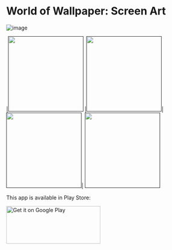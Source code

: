 # World of Wallpaper: Screen Art

![image](https://play-lh.googleusercontent.com/DYSOKlULvqTRJcEEhvw03-pGy5KCczhsz-tT8NAmFNyn3ualKjQ0Eo-xazAtFjOPm50=w5120-h2880-rw)

|[<img src="https://play-lh.googleusercontent.com/FMPbQdMvIgnnD-2ZMoTa_b1Ek6jk-7HaV1_TmsjCWX_9tSDZg2RwRWf0doymxoChwqE=w5120-h2880-rw" width="200"/>]() |[<img src="https://play-lh.googleusercontent.com/L1bPi3AepBNz5GmdMpu3Bo6uY5UlH_bPlkKyrKrWptOdaO3ghQFRGuLlUZMf6xMFVIU=w5120-h2880-rw" width="200"/>]()|
[<img src="https://play-lh.googleusercontent.com/GUM0cn3h76k8of87EChDHVqMaygk1oIb1bO7B1vS8qlDxxwVY7DpseWao1VMSF3hImxP=w5120-h2880-rw" width="200"/>]()|
[<img src="https://play-lh.googleusercontent.com/csDuBxa1sH7g6l2KYyLVo82jW8N3AE_IjRL8fKwKaUhGJ-Bt-GFaz3n4hGMk4eHHHw=w5120-h2880-rw" width="200"/>]()


This app is available in Play Store:

[<img align = "left" height="100" width="250" src="https://play.google.com/intl/en_us/badges/static/images/badges/en_badge_web_generic.png" alt='Get it on Google Play' />](https://play.google.com/store/apps/details?id=com.doodle.turboracing3)
